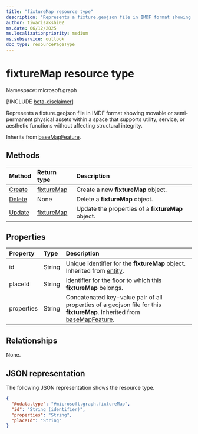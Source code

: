 ```yaml
---
title: "fixtureMap resource type"
description: "Represents a fixture.geojson file in IMDF format showing movable or semi-permanent physical assets within a space."
author: tiwarisakshi02
ms.date: 06/12/2025
ms.localizationpriority: medium
ms.subservice: outlook
doc_type: resourcePageType
---
```


# fixtureMap resource type

Namespace: microsoft.graph

[!INCLUDE [beta-disclaimer](../../includes/beta-disclaimer.md)]

Represents a fixture.geojson file in IMDF format showing movable or semi-permanent physical assets within a space that supports utility, service, or aesthetic functions without affecting structural integrity.

Inherits from [baseMapFeature](./basemapfeature.md).


## Methods
|Method|Return type|Description|
|:---|:---|:---|
|[Create](../api/levelmap-post-fixtures.md)|[fixtureMap](./fixturemap.md)|Create a new **fixtureMap** object.|
|[Delete](../api/levelmap-delete-fixtures.md)|None|Delete a **fixtureMap** object.|
|[Update](../api/fixturemap-update.md)|[fixtureMap](./fixturemap.md)|Update the properties of a **fixtureMap** object.|

## Properties
|Property|Type|Description|
|:---|:---|:---|
|id|String|Unique identifier for the **fixtureMap** object. Inherited from [entity](./entity.md). |
|placeId|String|Identifier for the [floor](./floor.md) to which this **fixtureMap** belongs. |
|properties|String|Concatenated key-value pair of all properties of a geojson file for this **fixtureMap**. Inherited from [baseMapFeature](./basemapfeature.md).|

## Relationships
None.

## JSON representation
The following JSON representation shows the resource type.
<!-- {
  "blockType": "resource",
  "keyProperty": "id",
  "@odata.type": "microsoft.graph.fixtureMap",
  "baseType": "microsoft.graph.baseMapFeature",
  "openType": false
}
-->
``` json
{
  "@odata.type": "#microsoft.graph.fixtureMap",
  "id": "String (identifier)",
  "properties": "String",
  "placeId": "String"
}
```

